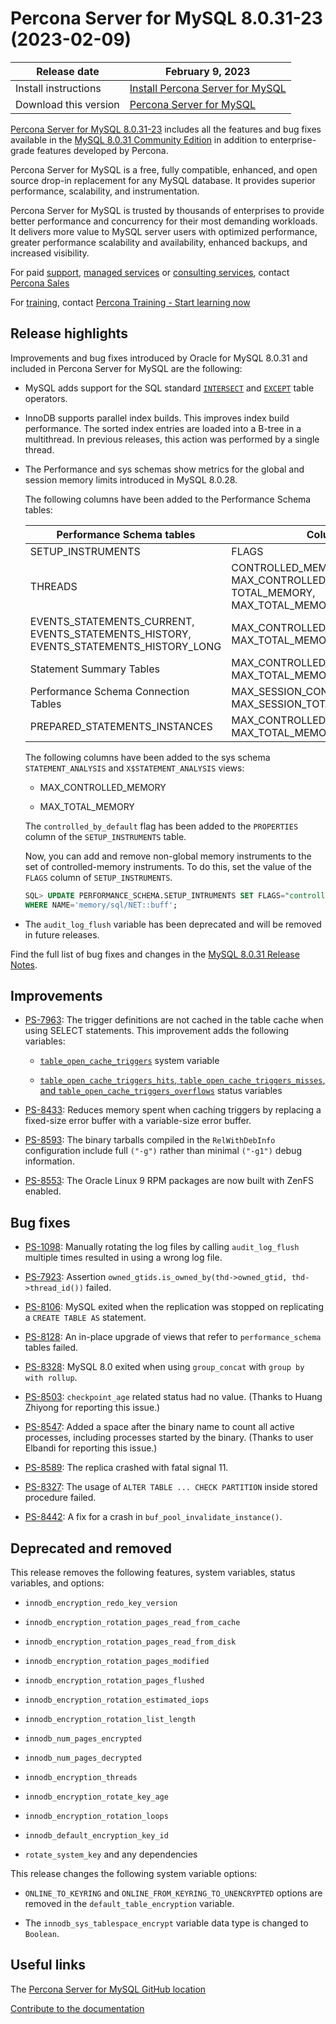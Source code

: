 # Percona Server for MySQL 8.0.31-23 (2023-02-09)

| Release date | February 9, 2023 |
|---|---|
| Install instructions | [Install Percona Server for MySQL](https://docs.percona.com/percona-server/8.0/installation.html) |
| Download this version | [Percona Server for MySQL](https://www.percona.com/downloads/Percona-Server-LATEST/)

[Percona Server for MySQL 8.0.31-23](https://www.percona.com/software/mysql-database/percona-server) includes all the features and bug fixes available in the
[MySQL 8.0.31 Community Edition](https://dev.mysql.com/doc/relnotes/mysql/8.0/en/news-8-0-31.html)
in addition to enterprise-grade features developed by Percona.

Percona Server for MySQL is a free, fully compatible, enhanced, and open
source drop-in replacement for any MySQL database. It provides superior
performance, scalability, and instrumentation.

Percona Server for MySQL is trusted by thousands of enterprises to provide
better performance and concurrency for their most demanding workloads. It
delivers more value to MySQL server users with optimized performance,
greater performance scalability and availability, enhanced backups, and
increased visibility. 

For paid [support](https://www.percona.com/services/support), [managed services](https://www.percona.com/services/managed-services) or [consulting services](https://www.percona.com/services/consulting), contact [Percona Sales](https://www.percona.com/about-percona/contact)

For [training](https://www.percona.com/training), contact [Percona Training - Start learning now](https://learn.percona.com/contact-me)

## Release highlights

Improvements and bug fixes introduced by Oracle for MySQL 8.0.31 and included in Percona Server for MySQL are the following:

* MySQL adds support for the SQL standard [`INTERSECT`](https://dev.mysql.com/doc/refman/8.0/en/intersect.html) and [`EXCEPT`](https://dev.mysql.com/doc/refman/8.0/en/except.html) table operators.

* InnoDB supports parallel index builds. This improves index build performance. The sorted index entries are loaded into a B-tree in a multithread. In previous releases, this action was performed by a single thread.

* The Performance and sys schemas show metrics for the global and session memory limits introduced in MySQL 8.0.28.

    The following columns have been added to the Performance Schema tables:

    | Performance Schema tables                                                            | Columns                                                   |
    | ------------------------------------------------------------------------------------ | --------------------------------------------------------- |
    | SETUP_INSTRUMENTS                                                                    | FLAGS                                                     |
    | THREADS                                                                              | CONTROLLED_MEMORY, MAX_CONTROLLED_MEMORY, TOTAL_MEMORY, MAX_TOTAL_MEMORY |
    | EVENTS_STATEMENTS_CURRENT, EVENTS_STATEMENTS_HISTORY, EVENTS_STATEMENTS_HISTORY_LONG | MAX_CONTROLLED_MEMORY, MAX_TOTAL_MEMORY                   |
    | Statement Summary Tables                                                             | MAX_CONTROLLED_MEMORY, MAX_TOTAL_MEMORY                   |
    | Performance Schema Connection Tables                                                 | MAX_SESSION_CONTROLLED_MEMORY, MAX_SESSION_TOTAL_MEMORY   |
    | PREPARED_STATEMENTS_INSTANCES                                                        | MAX_CONTROLLED_MEMORY, MAX_TOTAL_MEMORY                   |

    The following columns have been added to the sys schema `STATEMENT_ANALYSIS` and `X$STATEMENT_ANALYSIS` views:

    * MAX_CONTROLLED_MEMORY

    * MAX_TOTAL_MEMORY

    The `controlled_by_default` flag has been added to the `PROPERTIES` column of the `SETUP_INSTRUMENTS` table.

    Now, you can add and remove non-global memory instruments to the set of controlled-memory instruments. To do this, set the value of the `FLAGS` column of `SETUP_INSTRUMENTS`.

    ```sql
    SQL> UPDATE PERFORMANCE_SCHEMA.SETUP_INTRUMENTS SET FLAGS="controlled" 
    WHERE NAME='memory/sql/NET::buff';
    ```

* The `audit_log_flush` variable has been deprecated and will be removed in future releases.

Find the full list of bug fixes and changes in the [MySQL 8.0.31 Release Notes](https://dev.mysql.com/doc/relnotes/mysql/8.0/en/news-8-0-31.html).

## Improvements

* [PS-7963](https://jira.percona.com/browse/PS-7963): The trigger definitions are not cached in the table cache when using SELECT statements. This improvement adds the following variables:

    * [`table_open_cache_triggers`](../flexibility/trigger-updates.md#tableopencachetriggers) system variable

    * [`table_open_cache_triggers_hits`, `table_open_cache_triggers_misses`, and `table_open_cache_triggers_overflows`](../flexibility/trigger-updates.md#status-variables) status variables
	
* [PS-8433](https://jira.percona.com/browse/PS-8433): Reduces memory spent when caching triggers by replacing a fixed-size error buffer with a variable-size error buffer.

* [PS-8593](https://jira.percona.com/browse/PS-8593): The binary tarballs compiled in the `RelWithDebInfo` configuration include full `("-g")` rather than minimal `("-g1")` debug information.

* [PS-8553](https://jira.percona.com/browse/PS-8553): The Oracle Linux 9 RPM packages are now built with ZenFS enabled.

## Bug fixes

* [PS-1098](https://jira.percona.com/browse/PS-1098): Manually rotating the log files by calling `audit_log_flush` multiple times resulted in using a wrong log file.

* [PS-7923](https://jira.percona.com/browse/PS-7923): Assertion `owned_gtids.is_owned_by(thd->owned_gtid, thd->thread_id())` failed.

* [PS-8106](https://jira.percona.com/browse/PS-8106): MySQL exited when the replication was stopped on replicating a `CREATE TABLE AS` statement.

* [PS-8128](https://jira.percona.com/browse/PS-8128): An in-place upgrade of views that refer to `performance_schema` tables failed.

* [PS-8328](https://jira.percona.com/browse/PS-8328): MySQL 8.0 exited when using `group_concat` with `group by with rollup`.

* [PS-8503](https://jira.percona.com/browse/PS-8503): `checkpoint_age` related status had no value. (Thanks to Huang Zhiyong for reporting this issue.)

* [PS-8547](https://jira.percona.com/browse/PS-8547): Added a space after the binary name to count all active processes, including processes started by the binary. (Thanks to user Elbandi for reporting this issue.)

* [PS-8589](https://jira.percona.com/browse/PS-8589): The replica crashed with fatal signal 11.

* [PS-8327](https://jira.percona.com/browse/PS-8327): The usage of `ALTER TABLE ... CHECK PARTITION` inside stored procedure failed.

* [PS-8442](https://jira.percona.com/browse/PS-8442): A fix for a crash in `buf_pool_invalidate_instance()`. 

## Deprecated and removed

This release removes the following features, system variables, status variables, and options:

* `innodb_encryption_redo_key_version`

* `innodb_encryption_rotation_pages_read_from_cache`

* `innodb_encryption_rotation_pages_read_from_disk`

* `innodb_encryption_rotation_pages_modified`

* `innodb_encryption_rotation_pages_flushed`

* `innodb_encryption_rotation_estimated_iops`

* `innodb_encryption_rotation_list_length`

* `innodb_num_pages_encrypted`

* `innodb_num_pages_decrypted`

* `innodb_encryption_threads`

* `innodb_encryption_rotate_key_age`

* `innodb_encryption_rotation_loops`

* `innodb_default_encryption_key_id`

* `rotate_system_key` and any dependencies

This release changes the following system variable options:

* `ONLINE_TO_KEYRING` and `ONLINE_FROM_KEYRING_TO_UNENCRYPTED` options are removed in the `default_table_encryption` variable. 

* The `innodb_sys_tablespace_encrypt` variable data type is changed to `Boolean`.

## Useful links

The [Percona Server for MySQL GitHub location](https://github.com/percona/percona-server/)

[Contribute to the documentation](https://github.com/percona/psmysql-docs/blob/8.0/contributing.md)

